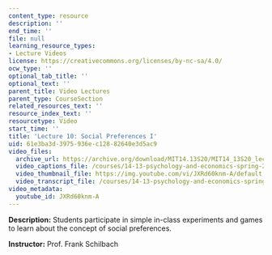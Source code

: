 ```yaml
---
content_type: resource
description: ''
end_time: ''
file: null
learning_resource_types:
- Lecture Videos
license: https://creativecommons.org/licenses/by-nc-sa/4.0/
ocw_type: ''
optional_tab_title: ''
optional_text: ''
parent_title: Video Lectures
parent_type: CourseSection
related_resources_text: ''
resource_index_text: ''
resourcetype: Video
start_time: ''
title: 'Lecture 10: Social Preferences I'
uid: 61e3ba3d-3975-936e-c128-82640e3d5ac9
video_files:
  archive_url: https://archive.org/download/MIT14.13S20/MIT14_13S20_lec10_300k.mp4
  video_captions_file: /courses/14-13-psychology-and-economics-spring-2020/444b9c2788fb530e8415b4e2d5c298c0_JXRd60knm-A.vtt
  video_thumbnail_file: https://img.youtube.com/vi/JXRd60knm-A/default.jpg
  video_transcript_file: /courses/14-13-psychology-and-economics-spring-2020/3156784d64963fb870acf9bf5d191d76_JXRd60knm-A.pdf
video_metadata:
  youtube_id: JXRd60knm-A
---
```


**Description:** Students participate in simple in-class experiments and games to learn about the concept of social preferences.

**Instructor:** Prof. Frank Schilbach

